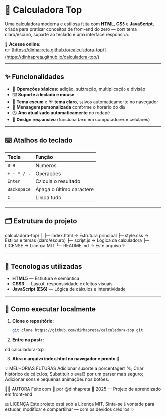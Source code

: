 # 💙 Calculadora Top

Uma calculadora moderna e estilosa feita com **HTML**, **CSS** e **JavaScript**, criada para praticar conceitos de front-end do zero — com tema claro/escuro, suporte ao teclado e uma interface responsiva.

🔗 **Acesse online:**  
👉 [https://dinhapreta.github.io/calculadora-top/](https://dinhapreta.github.io/calculadora-top/)

---

## ✨ Funcionalidades

- 🧮 **Operações básicas:** adição, subtração, multiplicação e divisão  
- ⌨️ **Suporte a teclado e mouse**  
- 🌙 **Tema escuro** e ☀️ **tema claro**, salvos automaticamente no navegador  
- 💬 **Mensagem personalizada** conforme o horário do dia  
- 🕓 **Ano atualizado automaticamente** no rodapé  
- 📱 **Design responsivo** (funciona bem em computadores e celulares)

---

## ⌨️ Atalhos do teclado

| Tecla | Função |
|:------|:--------|
| `0–9` | Números |
| `+ - * / .` | Operações |
| `Enter` | Calcula o resultado |
| `Backspace` | Apaga o último caractere |
| `C` | Limpa tudo |

---

## 🗂 Estrutura do projeto

calculadora-top/
│
├─ index.html → Estrutura principal
├─ style.css → Estilos e temas (claro/escuro)
├─ script.js → Lógica da calculadora
├─ LICENSE → Licença MIT
└─ README.md → Este arquivo ✨


---

## 🧠 Tecnologias utilizadas

- **HTML5** — Estrutura e semântica  
- **CSS3** — Layout, responsividade e efeitos visuais  
- **JavaScript (ES6)** — Lógica de cálculos e interatividade

---

## 🚀 Como executar localmente

1. **Clone o repositório:**
   ```bash
   git clone https://github.com/dinhapreta/calculadora-top.git

2. **Entre na pasta:**

cd calculadora-top


3. **Abra o arquivo index.html no navegador e pronto.🎉**


💡 MELHORIAS FUTURAS
Adicionar suporte a porcentagem %;
Criar histórico de cálculos;
Substituir o eval() por um parser mais seguro;
Adicionar sons e pequenas animações nos botões.


👩‍💻 AUTORA
Feito com 💙 por @dinhapreta
📅 2025 — Projeto de aprendizado em front-end


⚖️ LICENÇA
Este projeto está sob a Licença MIT.
Sinta-se à vontade para estudar, modificar e compartilhar — com os devidos créditos ✨
